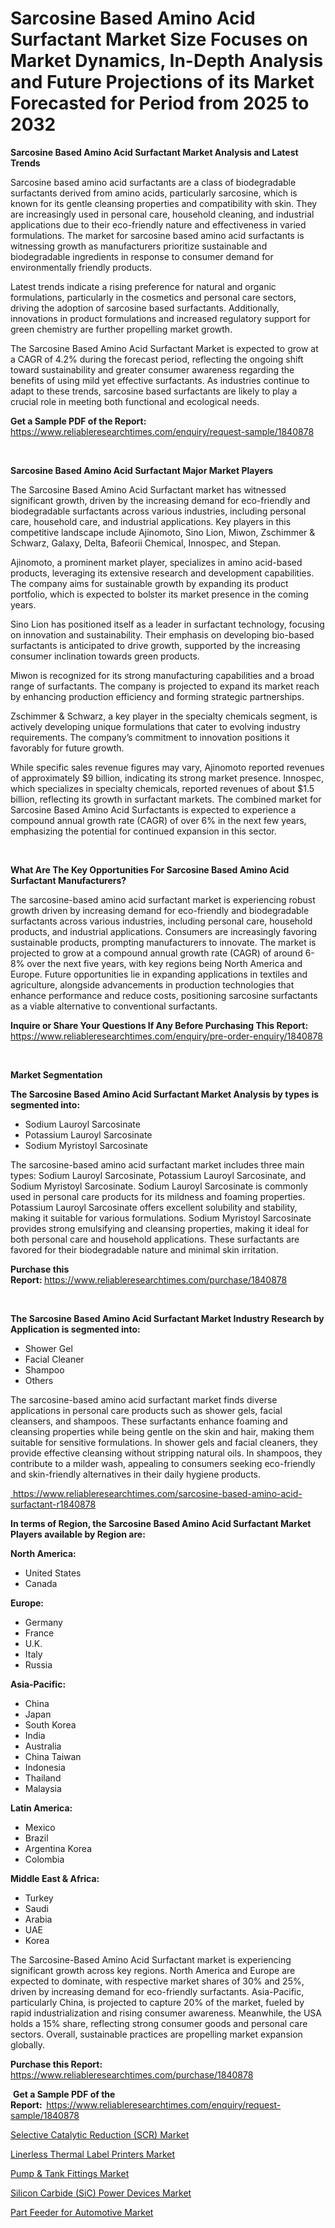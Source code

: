 <p><h1>Sarcosine Based Amino Acid Surfactant Market Size Focuses on Market Dynamics, In-Depth Analysis and Future Projections of its Market Forecasted for Period from 2025 to 2032</h1></p><p><strong>Sarcosine Based Amino Acid Surfactant Market Analysis and Latest Trends</strong></p>
<p><p>Sarcosine based amino acid surfactants are a class of biodegradable surfactants derived from amino acids, particularly sarcosine, which is known for its gentle cleansing properties and compatibility with skin. They are increasingly used in personal care, household cleaning, and industrial applications due to their eco-friendly nature and effectiveness in varied formulations. The market for sarcosine based amino acid surfactants is witnessing growth as manufacturers prioritize sustainable and biodegradable ingredients in response to consumer demand for environmentally friendly products.</p><p>Latest trends indicate a rising preference for natural and organic formulations, particularly in the cosmetics and personal care sectors, driving the adoption of sarcosine based surfactants. Additionally, innovations in product formulations and increased regulatory support for green chemistry are further propelling market growth. </p><p>The Sarcosine Based Amino Acid Surfactant Market is expected to grow at a CAGR of 4.2% during the forecast period, reflecting the ongoing shift toward sustainability and greater consumer awareness regarding the benefits of using mild yet effective surfactants. As industries continue to adapt to these trends, sarcosine based surfactants are likely to play a crucial role in meeting both functional and ecological needs.</p></p>
<p><strong>Get a Sample PDF of the Report:&nbsp;</strong> <a href="https://www.reliableresearchtimes.com/enquiry/request-sample/1840878?utm_campaign=3522&utm_medium=2&utm_source=Github&utm_content=ia&utm_term=03042025&utm_id=sarcosine-based-amino-acid-surfactant">https://www.reliableresearchtimes.com/enquiry/request-sample/1840878</a></p>
<p>&nbsp;</p>
<p><strong>Sarcosine Based Amino Acid Surfactant Major Market Players</strong></p>
<p><p>The Sarcosine Based Amino Acid Surfactant market has witnessed significant growth, driven by the increasing demand for eco-friendly and biodegradable surfactants across various industries, including personal care, household care, and industrial applications. Key players in this competitive landscape include Ajinomoto, Sino Lion, Miwon, Zschimmer & Schwarz, Galaxy, Delta, Bafeorii Chemical, Innospec, and Stepan.</p><p>Ajinomoto, a prominent market player, specializes in amino acid-based products, leveraging its extensive research and development capabilities. The company aims for sustainable growth by expanding its product portfolio, which is expected to bolster its market presence in the coming years.</p><p>Sino Lion has positioned itself as a leader in surfactant technology, focusing on innovation and sustainability. Their emphasis on developing bio-based surfactants is anticipated to drive growth, supported by the increasing consumer inclination towards green products.</p><p>Miwon is recognized for its strong manufacturing capabilities and a broad range of surfactants. The company is projected to expand its market reach by enhancing production efficiency and forming strategic partnerships.</p><p>Zschimmer & Schwarz, a key player in the specialty chemicals segment, is actively developing unique formulations that cater to evolving industry requirements. The company’s commitment to innovation positions it favorably for future growth.</p><p>While specific sales revenue figures may vary, Ajinomoto reported revenues of approximately $9 billion, indicating its strong market presence. Innospec, which specializes in specialty chemicals, reported revenues of about $1.5 billion, reflecting its growth in surfactant markets. The combined market for Sarcosine Based Amino Acid Surfactants is expected to experience a compound annual growth rate (CAGR) of over 6% in the next few years, emphasizing the potential for continued expansion in this sector.</p></p>
<p>&nbsp;</p>
<p><strong>What Are The Key Opportunities For Sarcosine Based Amino Acid Surfactant Manufacturers?</strong></p>
<p><p>The sarcosine-based amino acid surfactant market is experiencing robust growth driven by increasing demand for eco-friendly and biodegradable surfactants across various industries, including personal care, household products, and industrial applications. Consumers are increasingly favoring sustainable products, prompting manufacturers to innovate. The market is projected to grow at a compound annual growth rate (CAGR) of around 6-8% over the next five years, with key regions being North America and Europe. Future opportunities lie in expanding applications in textiles and agriculture, alongside advancements in production technologies that enhance performance and reduce costs, positioning sarcosine surfactants as a viable alternative to conventional surfactants.</p></p>
<p><strong>Inquire or Share Your Questions If Any Before Purchasing This Report:</strong> <a href="https://www.reliableresearchtimes.com/enquiry/pre-order-enquiry/1840878?utm_campaign=3522&utm_medium=2&utm_source=Github&utm_content=ia&utm_term=03042025&utm_id=sarcosine-based-amino-acid-surfactant">https://www.reliableresearchtimes.com/enquiry/pre-order-enquiry/1840878</a></p>
<p>&nbsp;</p>
<p><strong>Market Segmentation</strong></p>
<p><strong>The Sarcosine Based Amino Acid Surfactant Market Analysis by types is segmented into:</strong></p>
<p><ul><li>Sodium Lauroyl Sarcosinate</li><li>Potassium Lauroyl Sarcosinate</li><li>Sodium Myristoyl Sarcosinate</li></ul></p>
<p><p>The sarcosine-based amino acid surfactant market includes three main types: Sodium Lauroyl Sarcosinate, Potassium Lauroyl Sarcosinate, and Sodium Myristoyl Sarcosinate. Sodium Lauroyl Sarcosinate is commonly used in personal care products for its mildness and foaming properties. Potassium Lauroyl Sarcosinate offers excellent solubility and stability, making it suitable for various formulations. Sodium Myristoyl Sarcosinate provides strong emulsifying and cleansing properties, making it ideal for both personal care and household applications. These surfactants are favored for their biodegradable nature and minimal skin irritation.</p></p>
<p><strong>Purchase this Report:&nbsp;</strong><a href="https://www.reliableresearchtimes.com/purchase/1840878?utm_campaign=3522&utm_medium=2&utm_source=Github&utm_content=ia&utm_term=03042025&utm_id=sarcosine-based-amino-acid-surfactant">https://www.reliableresearchtimes.com/purchase/1840878</a></p>
<p>&nbsp;</p>
<p><strong>The Sarcosine Based Amino Acid Surfactant Market Industry Research by Application is segmented into:</strong></p>
<p><ul><li>Shower Gel</li><li>Facial Cleaner</li><li>Shampoo</li><li>Others</li></ul></p>
<p><p>The sarcosine-based amino acid surfactant market finds diverse applications in personal care products such as shower gels, facial cleansers, and shampoos. These surfactants enhance foaming and cleansing properties while being gentle on the skin and hair, making them suitable for sensitive formulations. In shower gels and facial cleaners, they provide effective cleansing without stripping natural oils. In shampoos, they contribute to a milder wash, appealing to consumers seeking eco-friendly and skin-friendly alternatives in their daily hygiene products.</p></p>
<p><a href="https://www.reliableresearchtimes.com/sarcosine-based-amino-acid-surfactant-r1840878?utm_campaign=3522&utm_medium=2&utm_source=Github&utm_content=ia&utm_term=03042025&utm_id=sarcosine-based-amino-acid-surfactant">&nbsp;https://www.reliableresearchtimes.com/sarcosine-based-amino-acid-surfactant-r1840878</a></p>
<p><strong>In terms of Region, the Sarcosine Based Amino Acid Surfactant Market Players available by Region are:</strong></p>
<p>
    <p> <strong> North America: </strong>
        <ul>
            <li>United States</li>
            <li>Canada</li>
        </ul>
        </p> 
    <p> <strong> Europe: </strong>
        <ul>
            <li>Germany</li>
            <li>France</li>
            <li>U.K.</li>
            <li>Italy</li>
            <li>Russia</li>
        </ul>
        </p> 
    <p> <strong> Asia-Pacific: </strong>
        <ul>
            <li>China</li>
            <li>Japan</li>
            <li>South Korea</li>
            <li>India</li>
            <li>Australia</li>
            <li>China Taiwan</li>
            <li>Indonesia</li>
            <li>Thailand</li>
            <li>Malaysia</li>
        </ul>
        </p> 
    <p> <strong> Latin America: </strong>
        <ul>
            <li>Mexico</li>
            <li>Brazil</li>
            <li>Argentina Korea</li>
            <li>Colombia</li>
        </ul>
        </p> 
    <p> <strong> Middle East & Africa: </strong>
        <ul>
            <li>Turkey</li>
            <li>Saudi</li>
            <li>Arabia</li>
            <li>UAE</li>
            <li>Korea</li>
        </ul>
    </p>
    </p>
<p><p>The Sarcosine-Based Amino Acid Surfactant market is experiencing significant growth across key regions. North America and Europe are expected to dominate, with respective market shares of 30% and 25%, driven by increasing demand for eco-friendly surfactants. Asia-Pacific, particularly China, is projected to capture 20% of the market, fueled by rapid industrialization and rising consumer awareness. Meanwhile, the USA holds a 15% share, reflecting strong consumer goods and personal care sectors. Overall, sustainable practices are propelling market expansion globally.</p></p>
<p><strong>Purchase this Report: </strong><a href="https://www.reliableresearchtimes.com/purchase/1840878?utm_campaign=3522&utm_medium=2&utm_source=Github&utm_content=ia&utm_term=03042025&utm_id=sarcosine-based-amino-acid-surfactant">https://www.reliableresearchtimes.com/purchase/1840878</a></p>
<p>&nbsp;<strong>Get a Sample PDF of the Report:&nbsp;&nbsp;</strong><a href="https://www.reliableresearchtimes.com/enquiry/request-sample/1840878?utm_campaign=3522&utm_medium=2&utm_source=Github&utm_content=ia&utm_term=03042025&utm_id=sarcosine-based-amino-acid-surfactant">https://www.reliableresearchtimes.com/enquiry/request-sample/1840878</a></p>
<p><strong></strong></p>
<p><p><a href="https://www.linkedin.com/pulse/selective-catalytic-reduction-scr-industry-sector-new-ub1oc?utm_campaign=3522&utm_medium=2&utm_source=Github&utm_content=ia&utm_term=03042025&utm_id=sarcosine-based-amino-acid-surfactant">Selective Catalytic Reduction (SCR) Market</a></p><p><a href="https://www.linkedin.com/pulse/growth-revenue-projections-linerless-thermal-label-printers-ogazc?utm_campaign=3522&utm_medium=2&utm_source=Github&utm_content=ia&utm_term=03042025&utm_id=sarcosine-based-amino-acid-surfactant">Linerless Thermal Label Printers Market</a></p><p><a href="https://www.linkedin.com/pulse/evaluating-pump-tank-fittings-market-current-trends-future-growth-rmcsc?utm_campaign=3522&utm_medium=2&utm_source=Github&utm_content=ia&utm_term=03042025&utm_id=sarcosine-based-amino-acid-surfactant">Pump & Tank Fittings Market</a></p><p><a href="https://www.linkedin.com/pulse/silicon-carbide-sic-power-devices-market-evaluation-trends-h6jec?utm_campaign=3522&utm_medium=2&utm_source=Github&utm_content=ia&utm_term=03042025&utm_id=sarcosine-based-amino-acid-surfactant">Silicon Carbide (SiC) Power Devices Market</a></p><p><a href="https://www.linkedin.com/pulse/study-forecastingthe-globalpart-feeder-automotive-kkcfc?utm_campaign=3522&utm_medium=2&utm_source=Github&utm_content=ia&utm_term=03042025&utm_id=sarcosine-based-amino-acid-surfactant">Part Feeder for Automotive Market</a></p></p>